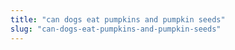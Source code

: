 ```yaml
---
title: "can dogs eat pumpkins and pumpkin seeds"
slug: "can-dogs-eat-pumpkins-and-pumpkin-seeds"
---
```


